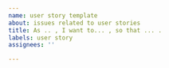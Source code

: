 ```yaml
---
name: user story template
about: issues related to user stories
title: As .. , I want to... , so that ... .
labels: user story
assignees: ''

---
```



